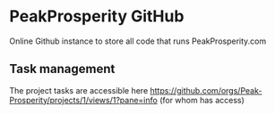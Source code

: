 # PeakProsperity GitHub

Online Github instance to store all code that runs PeakProsperity.com

## Task management
The project tasks are accessible here https://github.com/orgs/Peak-Prosperity/projects/1/views/1?pane=info (for whom has access)
